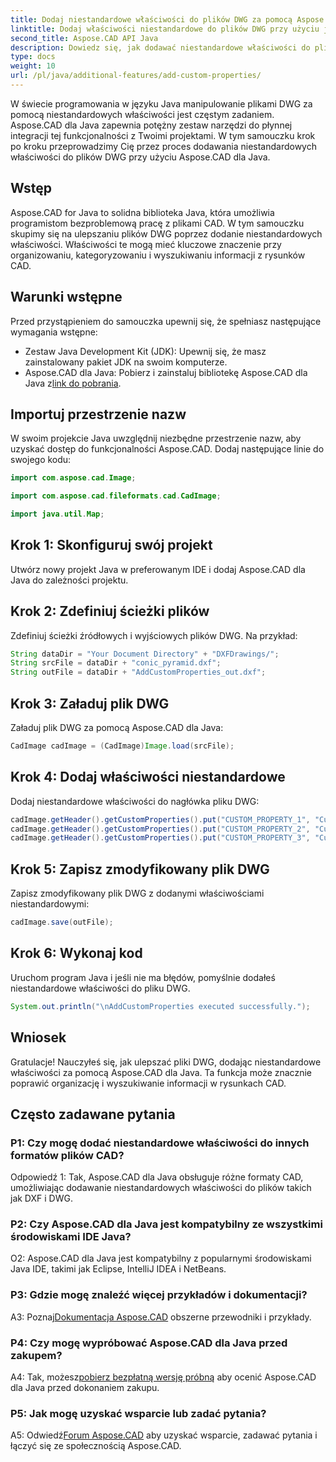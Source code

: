```yaml
---
title: Dodaj niestandardowe właściwości do plików DWG za pomocą Aspose.CAD w Javie
linktitle: Dodaj właściwości niestandardowe do plików DWG przy użyciu języka Java
second_title: Aspose.CAD API Java
description: Dowiedz się, jak dodawać niestandardowe właściwości do plików DWG w Javie przy użyciu Aspose.CAD. Ulepsz organizację i wyszukiwanie informacji w rysunkach CAD bez wysiłku.
type: docs
weight: 10
url: /pl/java/additional-features/add-custom-properties/
---
```

W świecie programowania w języku Java manipulowanie plikami DWG za pomocą niestandardowych właściwości jest częstym zadaniem. Aspose.CAD dla Java zapewnia potężny zestaw narzędzi do płynnej integracji tej funkcjonalności z Twoimi projektami. W tym samouczku krok po kroku przeprowadzimy Cię przez proces dodawania niestandardowych właściwości do plików DWG przy użyciu Aspose.CAD dla Java.

## Wstęp

Aspose.CAD for Java to solidna biblioteka Java, która umożliwia programistom bezproblemową pracę z plikami CAD. W tym samouczku skupimy się na ulepszaniu plików DWG poprzez dodanie niestandardowych właściwości. Właściwości te mogą mieć kluczowe znaczenie przy organizowaniu, kategoryzowaniu i wyszukiwaniu informacji z rysunków CAD.

## Warunki wstępne

Przed przystąpieniem do samouczka upewnij się, że spełniasz następujące wymagania wstępne:

- Zestaw Java Development Kit (JDK): Upewnij się, że masz zainstalowany pakiet JDK na swoim komputerze.
- Aspose.CAD dla Java: Pobierz i zainstaluj bibliotekę Aspose.CAD dla Java z[link do pobrania](https://releases.aspose.com/cad/java/).

## Importuj przestrzenie nazw

W swoim projekcie Java uwzględnij niezbędne przestrzenie nazw, aby uzyskać dostęp do funkcjonalności Aspose.CAD. Dodaj następujące linie do swojego kodu:

```java
import com.aspose.cad.Image;

import com.aspose.cad.fileformats.cad.CadImage;

import java.util.Map;
```

## Krok 1: Skonfiguruj swój projekt

Utwórz nowy projekt Java w preferowanym IDE i dodaj Aspose.CAD dla Java do zależności projektu.

## Krok 2: Zdefiniuj ścieżki plików

Zdefiniuj ścieżki źródłowych i wyjściowych plików DWG. Na przykład:

```java
String dataDir = "Your Document Directory" + "DXFDrawings/";
String srcFile = dataDir + "conic_pyramid.dxf";
String outFile = dataDir + "AddCustomProperties_out.dxf";
```

## Krok 3: Załaduj plik DWG

Załaduj plik DWG za pomocą Aspose.CAD dla Java:

```java
CadImage cadImage = (CadImage)Image.load(srcFile);
```

## Krok 4: Dodaj właściwości niestandardowe

Dodaj niestandardowe właściwości do nagłówka pliku DWG:

```java
cadImage.getHeader().getCustomProperties().put("CUSTOM_PROPERTY_1", "Custom property test 1");
cadImage.getHeader().getCustomProperties().put("CUSTOM_PROPERTY_2", "Custom property test 2");
cadImage.getHeader().getCustomProperties().put("CUSTOM_PROPERTY_3", "Custom property test 3");
```

## Krok 5: Zapisz zmodyfikowany plik DWG

Zapisz zmodyfikowany plik DWG z dodanymi właściwościami niestandardowymi:

```java
cadImage.save(outFile);
```

## Krok 6: Wykonaj kod

Uruchom program Java i jeśli nie ma błędów, pomyślnie dodałeś niestandardowe właściwości do pliku DWG.

```java
System.out.println("\nAddCustomProperties executed successfully.");
```

## Wniosek

Gratulacje! Nauczyłeś się, jak ulepszać pliki DWG, dodając niestandardowe właściwości za pomocą Aspose.CAD dla Java. Ta funkcja może znacznie poprawić organizację i wyszukiwanie informacji w rysunkach CAD.

## Często zadawane pytania

### P1: Czy mogę dodać niestandardowe właściwości do innych formatów plików CAD?

Odpowiedź 1: Tak, Aspose.CAD dla Java obsługuje różne formaty CAD, umożliwiając dodawanie niestandardowych właściwości do plików takich jak DXF i DWG.

### P2: Czy Aspose.CAD dla Java jest kompatybilny ze wszystkimi środowiskami IDE Java?

O2: Aspose.CAD dla Java jest kompatybilny z popularnymi środowiskami Java IDE, takimi jak Eclipse, IntelliJ IDEA i NetBeans.

### P3: Gdzie mogę znaleźć więcej przykładów i dokumentacji?

 A3: Poznaj[Dokumentacja Aspose.CAD](https://reference.aspose.com/cad/java/) obszerne przewodniki i przykłady.

### P4: Czy mogę wypróbować Aspose.CAD dla Java przed zakupem?

 A4: Tak, możesz[pobierz bezpłatną wersję próbną](https://releases.aspose.com/) aby ocenić Aspose.CAD dla Java przed dokonaniem zakupu.

### P5: Jak mogę uzyskać wsparcie lub zadać pytania?

A5: Odwiedź[Forum Aspose.CAD](https://forum.aspose.com/c/cad/19) aby uzyskać wsparcie, zadawać pytania i łączyć się ze społecznością Aspose.CAD.